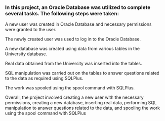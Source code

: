 ### In this project, an Oracle Database was utilized to complete several tasks. The following steps were taken:

A new user was created in Oracle Database and necessary permissions were granted to the user.

The newly created user was used to log in to the Oracle Database.

A new database was created using data from various tables in the University database.

Real data obtained from the University was inserted into the tables.

SQL manipulation was carried out on the tables to answer questions related to the data as required using SQLPlus.

The work was spooled using the spool command with SQLPlus.

Overall, the project involved creating a new user with the necessary permissions, creating a new database, inserting real data, performing SQL manipulation to answer questions related to the data, and spooling the work using the spool command with SQLPlus
